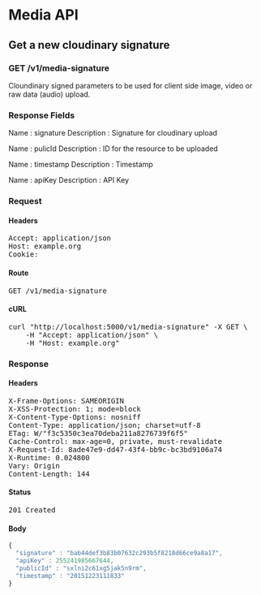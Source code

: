 # Media API

## Get a new cloudinary signature

### GET /v1/media-signature

Cloundinary signed parameters to be used for client side image, video or raw data (audio) upload.

### Response Fields

Name : signature
Description : Signature for cloudinary upload

Name : pulicId
Description : ID for the resource to be uploaded

Name : timestamp
Description : Timestamp

Name : apiKey
Description : API Key

### Request

#### Headers

<pre>Accept: application/json
Host: example.org
Cookie: </pre>

#### Route

<pre>GET /v1/media-signature</pre>

#### cURL

<pre class="request">curl &quot;http://localhost:5000/v1/media-signature&quot; -X GET \
	-H &quot;Accept: application/json&quot; \
	-H &quot;Host: example.org&quot;</pre>

### Response

#### Headers

<pre>X-Frame-Options: SAMEORIGIN
X-XSS-Protection: 1; mode=block
X-Content-Type-Options: nosniff
Content-Type: application/json; charset=utf-8
ETag: W/&quot;f3c5350c3ea70deba211a8276739f6f5&quot;
Cache-Control: max-age=0, private, must-revalidate
X-Request-Id: 8ade47e9-dd47-43f4-bb9c-bc3bd9106a74
X-Runtime: 0.024800
Vary: Origin
Content-Length: 144</pre>

#### Status

<pre>201 Created</pre>

#### Body

```javascript
{
  "signature" : "bab44def3b83b07632c293b5f8218d66ce9a8a17",
  "apiKey" : 255241985667644,
  "publicId" : "sxlni2c61xg5jak5n9rm",
  "timestamp" : "20151223111833"
}
```
